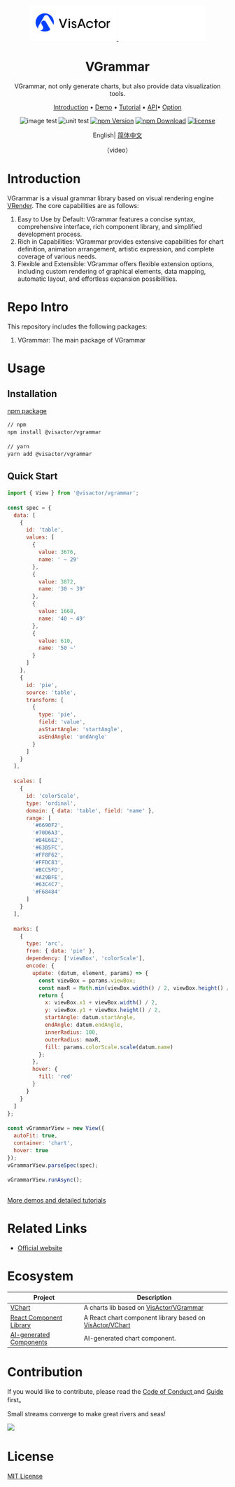 <div align="center">
  <a href="https://github.com/VisActor#gh-light-mode-only" target="_blank">
    <img alt="VisActor Logo" width="200" src="https://github.com/VisActor/.github/blob/main/profile/logo_500_200_light.svg"/>
  </a>
  <a href="https://github.com/VisActor#gh-dark-mode-only" target="_blank">
    <img alt="VisActor Logo" width="200" src="https://github.com/VisActor/.github/blob/main/profile/logo_500_200_dark.svg"/>
  </a>
</div>

<div align="center">
  <h1>VGrammar</h1>
</div>

<div align="center">

VGrammar, not only generate charts, but also provide data visualization tools.

<p align="center">
  <a href="https://www.visactor.io/vgrammar">Introduction</a> •
  <a href="https://www.visactor.io/vgrammar/example">Demo</a> •
  <a href="https://www.visactor.io/vgrammar/guide/guides/quick-start">Tutorial</a> •
  <a href="https://www.visactor.io/vgrammar/api/API/View">API</a>•
  <a href="https://www.visactor.io/vgrammar/option/">Option</a>
</p>

![image test](https://github.com/visactor/vgrammar/actions/workflows/bug-server.yml/badge.svg?event=push)
![unit test](https://github.com/visactor/vgrammar/actions/workflows/unit-test.yml/badge.svg?event=push)
[![npm Version](https://img.shields.io/npm/v/@visactor/vgrammar.svg)](https://www.npmjs.com/package/@visactor/vgrammar)
[![npm Download](https://img.shields.io/npm/dm/@visactor/vgrammar.svg)](https://www.npmjs.com/package/@visactor/vgrammar)
[![license](https://img.shields.io/badge/license-MIT-blue.svg)](https://github.com/visactor/vgrammar/blob/main/LICENSE)

</div>

<div align="center">

English| [简体中文](./README.zh-CN.md)

</div>

<div align="center">

（video）

</div>

# Introduction

VGrammar is a visual grammar library based on visual rendering engine [VRender](https://github.com/VisActor/VRender). The core capabilities are as follows:

1. Easy to Use by Default: VGrammar features a concise syntax, comprehensive interface, rich component library, and simplified development process.
2. Rich in Capabilities: VGrammar provides extensive capabilities for chart definition, animation arrangement, artistic expression, and complete coverage of various needs.
3. Flexible and Extensible: VGrammar offers flexible extension options, including custom rendering of graphical elements, data mapping, automatic layout, and effortless expansion possibilities.

# Repo Intro

This repository includes the following packages:

1. VGrammar: The main package of VGrammar

# Usage

## Installation

[npm package](https://www.npmjs.com/package/@visactor/vgrammar)

```bash
// npm
npm install @visactor/vgrammar

// yarn
yarn add @visactor/vgrammar
```

## Quick Start

```javascript
import { View } from '@visactor/vgrammar';

const spec = {
  data: [
    {
      id: 'table',
      values: [
        {
          value: 3676,
          name: ' ~ 29'
        },
        {
          value: 3872,
          name: '30 ~ 39'
        },
        {
          value: 1668,
          name: '40 ~ 49'
        },
        {
          value: 610,
          name: '50 ~'
        }
      ]
    },
    {
      id: 'pie',
      source: 'table',
      transform: [
        {
          type: 'pie',
          field: 'value',
          asStartAngle: 'startAngle',
          asEndAngle: 'endAngle'
        }
      ]
    }
  ],

  scales: [
    {
      id: 'colorScale',
      type: 'ordinal',
      domain: { data: 'table', field: 'name' },
      range: [
        '#6690F2',
        '#70D6A3',
        '#B4E6E2',
        '#63B5FC',
        '#FF8F62',
        '#FFDC83',
        '#BCC5FD',
        '#A29BFE',
        '#63C4C7',
        '#F68484'
      ]
    }
  ],

  marks: [
    {
      type: 'arc',
      from: { data: 'pie' },
      dependency: ['viewBox', 'colorScale'],
      encode: {
        update: (datum, element, params) => {
          const viewBox = params.viewBox;
          const maxR = Math.min(viewBox.width() / 2, viewBox.height() / 2);
          return {
            x: viewBox.x1 + viewBox.width() / 2,
            y: viewBox.y1 + viewBox.height() / 2,
            startAngle: datum.startAngle,
            endAngle: datum.endAngle,
            innerRadius: 100,
            outerRadius: maxR,
            fill: params.colorScale.scale(datum.name)
          };
        },
        hover: {
          fill: 'red'
        }
      }
    }
  ]
};

const vGrammarView = new View({
  autoFit: true,
  container: 'chart',
  hover: true
});
vGrammarView.parseSpec(spec);

vGrammarView.runAsync();
```

##

[More demos and detailed tutorials](https://visactor.io/vgrammar)

# Related Links

- [Official website](https://visactor.io/vgrammar)

# Ecosystem

| Project                                                     | Description                                                                            |
| ----------------------------------------------------------- | -------------------------------------------------------------------------------------- |
| [VChart](https://visactor.io/vchart)                        | A charts lib based on [VisActor/VGrammar](https://visactor.io/vgrammar)                |
| [React Component Library](https://visactor.io/react-vchart) | A React chart component library based on [VisActor/VChart](https://visactor.io/vchart) |
| [AI-generated Components](https://visactor.io/ai-vchart)    | AI-generated chart component.                                                          |

# Contribution

If you would like to contribute, please read the [Code of Conduct ](./CODE_OF_CONDUCT.md) and [ Guide](./CONTRIBUTING.md) first。

Small streams converge to make great rivers and seas!

<a href="https://github.com/visactor/vgrammar/graphs/contributors"><img src="https://contrib.rocks/image?repo=visactor/vgrammar" /></a>

# License

[MIT License](./LICENSE)
